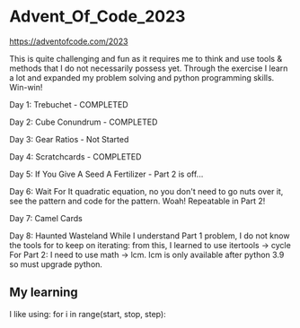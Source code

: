 # Advent_Of_Code_2023
https://adventofcode.com/2023

This is quite challenging and fun as it requires me to think and use tools & methods that I do not necessarily possess yet. Through the exercise I learn a lot and expanded my problem solving and python programming skills. Win-win!


Day 1: Trebuchet - COMPLETED

Day 2: Cube Conundrum - COMPLETED

Day 3: Gear Ratios - Not Started

Day 4: Scratchcards - COMPLETED

Day 5: If You Give A Seed A Fertilizer - Part 2 is off...

Day 6: Wait For It
quadratic equation, no you don't need to go nuts over it, see the pattern and code for the pattern. Woah! Repeatable in Part 2!

Day 7: Camel Cards

Day 8: Haunted Wasteland
While I understand Part 1 problem, I do not know the tools for to keep on iterating:
from this, I learned to use itertools -> cycle
For Part 2: I need to use math -> lcm. lcm is only available after python 3.9 so must upgrade python.


## My learning
I like using: for i in range(start, stop, step):

